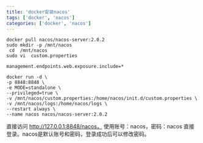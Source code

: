 ```yaml
---
title: 'docker安装nacos'
tags: ['docker', 'nacos']
categories: ['docker', 'nacos']
---
```


```shell
docker pull nacos/nacos-server:2.0.2
sudo mkdir -p /mnt/nacos
 cd  /mnt/nacos
sudo vi  custom.properties
```

```properties
management.endpoints.web.exposure.include=*
```

```shell
docker run -d \
-p 8848:8848 \
-e MODE=standalone \
--privileged=true \
-v /mnt/nacos/custom.properties:/home/nacos/init.d/custom.properties \
-v /mnt/nacos/logs:/home/nacos/logs \
--restart always \
--name nacos nacos/nacos-server:2.0.2
```

直接访问 http://127.0.0.1:8848/nacos， 使用账号：nacos，密码：nacos 直接登录。nacos是默认账号和密码，登录成功后可以修改密码。
